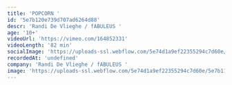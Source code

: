```yaml
---
title: 'POPCORN '
id: '5e7b120e739d707ad6264d88'
descr: 'Randi De Vlieghe / fABULEUS '
age: '10+'
videoUrl: 'https://vimeo.com/164852331'
videoLength: '82 min'
socialImage: 'https://uploads-ssl.webflow.com/5e74d1a9ef22355294c7d60e/5e7b1138dbc307265b778af0_POPCORN.jpeg'
recordedAt: 'undefined'
company: 'Randi De Vlieghe / fABULEUS '
image: 'https://uploads-ssl.webflow.com/5e74d1a9ef22355294c7d60e/5e7b1138dbc307265b778af0_POPCORN.jpeg'
---
```

